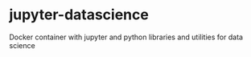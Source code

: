 # jupyter-datascience
Docker container with jupyter and python libraries and utilities for data science
